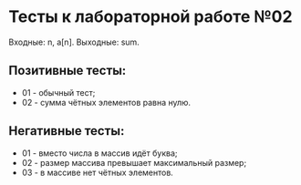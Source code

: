 # Тесты к лабораторной работе №02

Входные: n, a[n].
Выходные: sum.

## Позитивные тесты:
- 01 - обычный тест;
- 02 - сумма чётных элементов равна нулю.

## Негативные тесты:
- 01 - вместо числа в массив идёт буква;
- 02 - размер массива превышает максимальный размер;
- 03 - в массиве нет чётных элементов.
